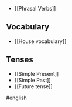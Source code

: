 -  [[Phrasal Verbs]]

## Vocabulary

- [[House vocabulary]]

## Tenses

* [[Simple Present]]
* [[Simple Past]]
* [[Future tense]]




#english 